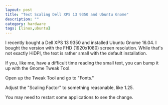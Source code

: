 ```yaml
---
layout: post
title: "Text Scaling Dell XPS 13 9350 and Ubuntu Gnome"
description: ""
category: hardware
tags: [linux,ubuntu]
---
```

I recently bought a Dell XPS 13 9350 and installed Ubuntu Gnome 16.04. I bought the version with the FHD (1920x1080) screen resolution. While that's not exactly HiDPI, the text is rather small with the default installation.

If you, like me, have a difficult time reading the small text, you can bump it up with the Gnome Tweak Tool.

Open up the Tweak Tool and go to "Fonts."

Adjust the "Scaling Factor" to something reasonable, like 1.25.

You may need to restart some applications to see the change.
